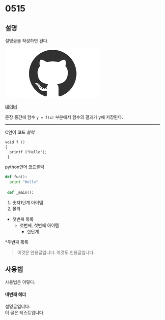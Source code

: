 # 0515

## 설명

설명글을 작성하면 된다.

![이미지](https://github.com/ssihh/0515/blob/master/%EB%8B%A4%EC%9A%B4%EB%A1%9C%EB%93%9C.png) 

[네이버](http://naver.com "네이버연결")


문장 중간에 함수 `y = f(x)` 부분에서 함수의 결과가 y에 저장된다.

****************

C언어 **코드** *블럭*
```
void f ()
{
  printf ("Hello");
 }
```


python언어 코드블럭
```python
def fun():
  print "Hello"
  
 def _main():
  ```

1. 숫자1단계 아이템
  1. 몰라

* 첫번째 목록
  - 첫번째, 첫번째 아이템
    + 한단계 

*두번째 목록
  
  > 이것은 인용글입니다.
  이것도 인용글입니다.
  
  ## 사용법
  
  사용법은 이렇다.
  
  #### 네번째 헤더
  
  설명글입니다.  
  이 글은 테스트입니다.
